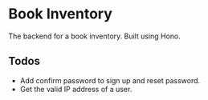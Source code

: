 # Book Inventory

The backend for a book inventory. Built using Hono.

## Todos

- Add confirm password to sign up and reset password.
- Get the valid IP address of a user.
